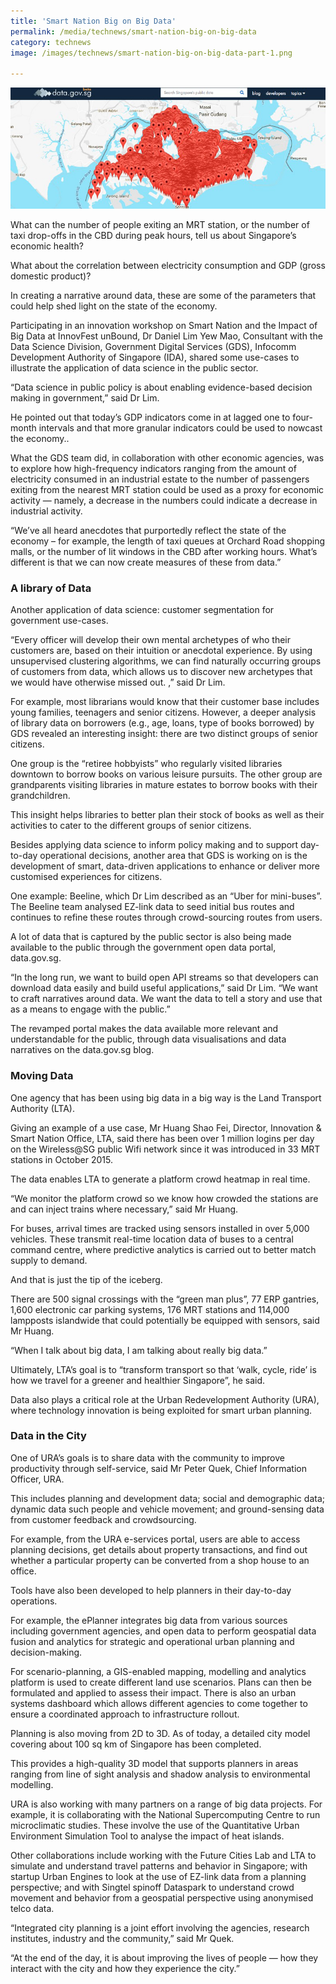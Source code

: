 ```yaml
---
title: 'Smart Nation Big on Big Data'
permalink: /media/technews/smart-nation-big-on-big-data
category: technews
image: /images/technews/smart-nation-big-on-big-data-part-1.png

---
```



![Smart Nation Big on Big Data](/images/technews/smart-nation-big-on-big-data-part-1.png)

What can the number of people exiting an MRT station, or the number of taxi drop-offs in the CBD during peak hours, tell us about Singapore’s economic health?

What about the correlation between electricity consumption and GDP (gross domestic product)?

In creating a narrative around data, these are some of the parameters that could help shed light on the state of the economy. 

Participating in an innovation workshop on Smart Nation and the Impact of Big Data at InnovFest unBound, Dr Daniel Lim Yew Mao, Consultant with the Data Science Division, Government Digital Services (GDS), Infocomm Development Authority of Singapore (IDA), shared some use-cases to illustrate the application of data science in the public sector.

“Data science in public policy is about enabling evidence-based decision making in government,” said Dr Lim.

He pointed out that today’s GDP indicators come in at lagged one to four-month intervals and that more granular indicators could be used to nowcast the economy..

What the GDS team did, in collaboration with other economic agencies, was to explore how high-frequency indicators ranging from the amount of electricity consumed in an industrial estate to the number of passengers exiting from the nearest MRT station could be used as a proxy for economic activity — namely, a decrease in the numbers could indicate a decrease in industrial activity. 

“We’ve all heard anecdotes that purportedly reflect the state of the economy – for example, the length of taxi queues at Orchard Road shopping malls, or the number of lit windows in the CBD after working hours. What’s different is that we can now create measures of these from data.” 

### **A library of Data**
Another application of data science: customer segmentation for government use-cases.

“Every officer will develop their own mental archetypes of who their customers are, based on their intuition or anecdotal experience. By using unsupervised clustering algorithms, we can find naturally occurring groups of customers from data, which allows us to discover new archetypes that we would have otherwise missed out. ,” said Dr Lim. 

For example, most librarians would know that their customer base includes young families, teenagers and senior citizens. However, a deeper analysis of library data on borrowers (e.g., age, loans, type of books borrowed) by GDS revealed an interesting insight: there are two distinct groups of senior citizens.

One group is the “retiree hobbyists” who regularly visited libraries downtown to borrow books on various leisure pursuits. The other group are grandparents visiting libraries in mature estates to borrow books with their grandchildren.

This insight helps libraries to better plan their stock of books as well as their activities to cater to the different groups of senior citizens. 

Besides applying data science to inform policy making and to support day-to-day operational decisions, another area that GDS is working on is the development of smart, data-driven applications to enhance or deliver more customised experiences for citizens.

One example: Beeline, which Dr Lim described as an “Uber for mini-buses”. The Beeline team analysed EZ-link data to seed initial bus routes and continues to refine these routes through crowd-sourcing routes from users. 

A lot of data that is captured by the public sector is also being made available to the public through the government open data portal, data.gov.sg.

“In the long run, we want to build open API streams so that developers can download data easily and build useful applications,” said Dr Lim. “We want to craft narratives around data. We want the data to tell a  story and use that as a means to engage with the public.” 

The revamped portal makes the data available more relevant and understandable for the public, through data visualisations and data narratives on the data.gov.sg blog.

### **Moving Data**
One agency that has been using big data in a big way is the Land Transport Authority (LTA).

Giving an example of a use case, Mr Huang Shao Fei, Director, Innovation & Smart Nation Office, LTA, said there has been over 1 million logins per day on the Wireless@SG public Wifi network since it was introduced in 33 MRT stations in October 2015.

The data enables LTA to generate a platform crowd heatmap in real time.

“We monitor the platform crowd so we know how crowded the stations are and can inject trains where necessary,” said Mr Huang. 

For buses, arrival times are tracked using sensors installed in over 5,000 vehicles. These transmit real-time location data of buses to a central command centre, where predictive analytics is carried out to better match supply to demand.

And that is just the tip of the iceberg.

There are 500 signal crossings with the “green man plus”, 77 ERP gantries, 1,600 electronic car parking systems, 176 MRT stations and 114,000 lampposts islandwide that could potentially be equipped with sensors, said Mr Huang. 

“When I talk about big data, I am talking about really big data.”

Ultimately, LTA’s goal is to “transform transport so that ‘walk, cycle, ride’ is how we travel for a greener and healthier Singapore”, he said.

Data also plays a critical role at the Urban Redevelopment Authority (URA), where technology innovation is being exploited for smart urban planning.

### **Data in the City**
One of URA’s goals is to share data with the community to improve productivity through self-service, said Mr Peter Quek, Chief Information Officer, URA. 

This includes planning and development data; social and demographic data; dynamic data such people and vehicle movement; and ground-sensing data from customer feedback and crowdsourcing.

For example, from the URA e-services portal, users are able to access planning decisions, get details about property transactions, and find out whether a particular property can be converted from a shop house to an office. 

Tools have also been developed to help planners in their day-to-day operations. 

For example, the ePlanner integrates big data from various sources including government agencies, and open data to perform geospatial data fusion and analytics for strategic and operational urban planning and decision-making.

For scenario-planning, a GIS-enabled mapping, modelling and analytics platform is used to create different land use scenarios. Plans can then be formulated and applied to assess their impact. There is also an urban systems dashboard which allows different agencies to come together to ensure a coordinated approach to infrastructure rollout.  

Planning is also moving from 2D to 3D. As of today, a detailed city model covering about 100 sq km of Singapore has been completed. 

This provides a high-quality 3D model that supports planners in areas ranging from line of sight analysis and shadow analysis to environmental modelling.

URA is also working with many partners on a range of big data projects. For example, it is collaborating with the National Supercomputing Centre to run microclimatic studies. These involve the use of the Quantitative Urban Environment Simulation Tool to analyse the impact of heat islands.

Other collaborations include working with the Future Cities Lab and LTA to simulate and understand travel patterns and behavior in Singapore; with startup Urban Engines to look at the use of EZ-link data from a planning perspective; and with Singtel spinoff Dataspark to understand crowd movement and behavior from a geospatial perspective using anonymised telco data.

“Integrated city planning is a joint effort involving the agencies, research institutes, industry and the community,” said Mr Quek. 

“At the end of the day, it is about improving the lives of people — how they interact with the city and how they experience the city.”
